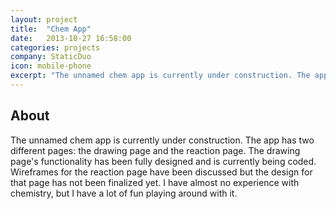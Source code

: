 ```yaml
---
layout: project
title:  "Chem App"
date:   2013-10-27 16:58:00
categories: projects
company: StaticDuo
icon: mobile-phone
excerpt: "The unnamed chem app is currently under construction. The app has two different pages: the drawing page and the reaction page. The drawing page's functionality has been fully designed and is currently being coded. Wireframes for the reaction page have been discussed but the design for that page has not been finalized yet. I have almost no experience with chemistry, but I have a lot of fun playing around with it."
---
```


<article>
	<div class="title-and-info">
		<h2>About</h2>
	</div>
	<div class="content">
		<p>The unnamed chem app is currently under construction. The app has two different pages: the drawing page and the reaction page. The drawing page's functionality has been fully designed and is currently being coded. Wireframes for the reaction page have been discussed but the design for that page has not been finalized yet. I have almost no experience with chemistry, but I have a lot of fun playing around with it.</p>
	</div>
</article>